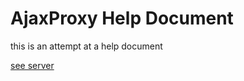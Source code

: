 <html>
<body>

<h1>AjaxProxy Help Document</h1>

<p>this is an attempt at a help document</p>

<a href="server">see server</a>

</body>
</html>
